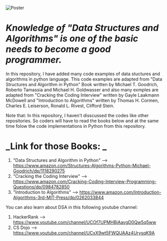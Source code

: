 ![Poster](https://github.com/ahammadshawki8/Data-Structures-Algorithms-in-Python/blob/master/data_structures.jpg)

# _Knowledge of "Data Structures and Algorithms" is one of the basic needs to become a good programmer._

In this repository, I have added many code examples of data stuctures and algorithms in python language.
This code examples are adapted from "Data Structures and Algorithm in Python" Book written by Michael T. Goodrich, Roberto Tamassia and Michael H. Goldwasser 
and also many exmples are adapted from "Cracking the Coding Interview" written by Gayle Laakmann McDowell 
and "Introduction to Algorithms" written by Thomas H. Cormen, Charles E. Leiserson, Ronald L. Rivest, Clifford Stein.

Note that: In this repository, I haven't disscussed the codes like other repositories. So coders will have to read the books below and at the same time folow the code implementations in Python from this repository.


# _Link for those Books: _

1. "Data Structures and Algorithm in Python" --> https://www.amazon.com/Structures-Algorithms-Python-Michael-Goodrich/dp/1118290275
2. "Cracking the Coding Interview" --> https://www.amazon.com/Cracking-Coding-Interview-Programming-Questions/dp/0984782850
3. "Introduction to Algorithms" --> https://www.amazon.com/Introduction-Algorithms-3rd-MIT-Press/dp/0262033844

You can also learn about DSA in this following youtube channel:

1. HackerRank --> https://www.youtube.com/channel/UCOf7UPMHBjAavgD0Qw5q5ww
2. CS Dojo --> https://www.youtube.com/channel/UCxX9wt5FWQUAAz4UrysqK9A 

